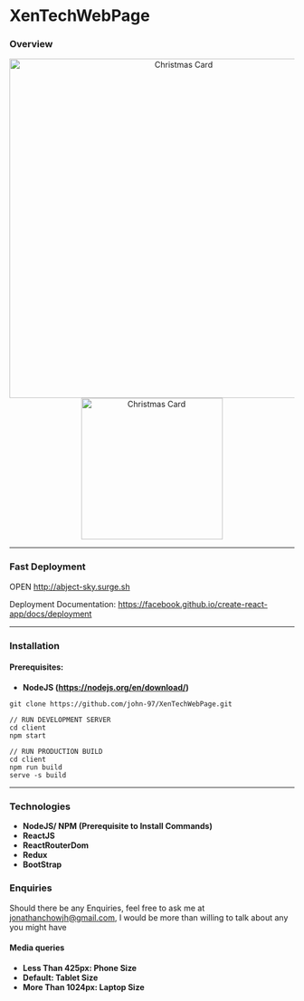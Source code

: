 # XenTechWebPage

### Overview

<p align="center">
  <img src="https://i.imgur.com/LUUiERC.png" width="600" title="Christmas Card">
  <img src="https://i.imgur.com/RjAK5W8.png" width="250" title="Christmas Card">
</p>

---

### Fast Deployment

OPEN http://abject-sky.surge.sh

Deployment Documentation: https://facebook.github.io/create-react-app/docs/deployment

---

### Installation

#### Prerequisites: 
* **NodeJS (https://nodejs.org/en/download/)**

```
git clone https://github.com/john-97/XenTechWebPage.git

// RUN DEVELOPMENT SERVER
cd client
npm start

// RUN PRODUCTION BUILD
cd client
npm run build
serve -s build
```

---

### Technologies
* **NodeJS/ NPM (Prerequisite to Install Commands)**
* **ReactJS**
* **ReactRouterDom**
* **Redux**
* **BootStrap**

### Enquiries
Should there be any Enquiries, feel free to ask me at jonathanchowjh@gmail.com, I would be more than willing to talk about any you might have

#### Media queries
* **Less Than 425px: Phone Size**
* **Default: Tablet Size**
* **More Than 1024px: Laptop Size**